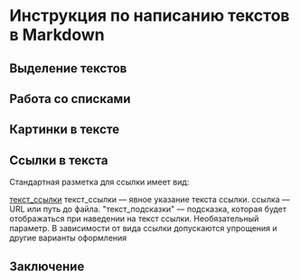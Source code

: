 # Инструкция по написанию текстов в Markdown

## Выделение текстов



## Работа со списками



## Картинки в тексте



## Ссылки в текста

Стандартная разметка для ссылки имеет вид:

[текст_ссылки](ссылка "текст_подсказки")
текст_ссылки — явное указание текста ссылки.
ссылка — URL или путь до файла.
"текст_подсказки" — подсказка, которая будет отображаться при наведении на текст ссылки. Необязательный параметр.
В зависимости от вида ссылки допускаются упрощения и другие варианты оформления

## Заключение

